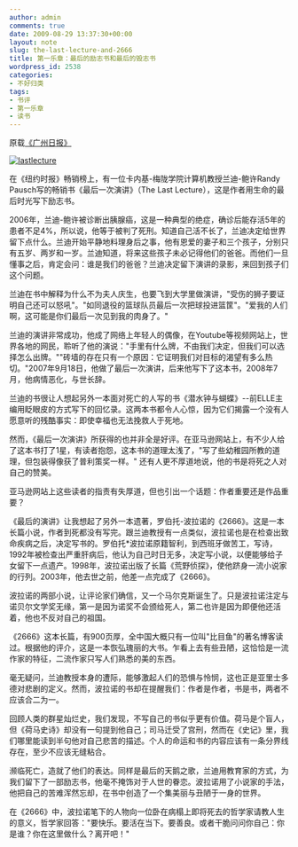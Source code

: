 ```yaml
---
author: admin
comments: true
date: 2009-08-29 13:37:30+00:00
layout: note
slug: the-last-lecture-and-2666
title: 第一乐章：最后的励志书和最后的毁志书
wordpress_id: 2538
categories:
- 不好归类
tags:
- 书评
- 第一乐章
- 读书
---
```


原载[《广州日报》](http://gzdaily.dayoo.com/html/2009-08/29/content_684303.htm)

[![lastlecture](http://farm3.static.flickr.com/2625/3866885803_6562b02ebb_m.jpg)](http://www.flickr.com/photos/lookoo/3866885803/)

在《纽约时报》畅销榜上，有一位卡内基-梅陇学院计算机教授兰迪-鲍许Randy Pausch写的畅销书《最后一次演讲》（The Last Lecture），这是作者用生命的最后时光写下励志书。

2006年，兰迪-鲍许被诊断出胰腺癌，这是一种典型的绝症，确诊后能存活5年的患者不足4%，所以说，他等于被判了死刑。知道自己活不长了，兰迪决定给世界留下点什么。兰迪开始平静地料理身后之事，他有恩爱的妻子和三个孩子，分别只有五岁、两岁和一岁。兰迪知道，将来这些孩子未必记得他们的爸爸。而他们一旦懂事之后，肯定会问：谁是我们的爸爸？兰迪决定留下演讲的录影，来回到孩子们这个问题。

兰迪在书中解释为什么不为夫人庆生，也要飞到大学里做演讲，"受伤的狮子要证明自己还可以怒吼"。"如同退役的篮球队员最后一次把球投进篮筐"。"爱我的人们啊，这可能是你们最后一次见到我的肉身了。"

兰迪的演讲非常成功，他成了网络上年轻人的偶像，在Youtube等视频网站上，世界各地的网民，聆听了他的演说："手里有什么牌，不由我们决定，但我们可以选择怎么出牌。""砖墙的存在只有一个原因：它证明我们对目标的渴望有多么热切。"2007年9月18日，他做了最后一次演讲，后来他写下了这本书，2008年7月，他病情恶化，与世长辞。

兰迪的书很让人想起另外一本面对死亡的人写的书《潜水钟与蝴蝶》--前ELLE主编用眨眼皮的方式写下的回忆录。这两本书都令人心惊，因为它们揭露一个没有人愿意听的残酷事实：即使幸福也无法挽救人于死地。

然而，《最后一次演讲》所获得的也并非全是好评。在亚马逊网站上，有不少人给了这本书打了1星，有读者抱怨，这本书的道理太浅了，"写了些幼稚园所教的道理，但包装得像获了普利策奖一样。" 还有人更不厚道地说，他的书是将死之人对自己的赞美。

亚马逊网站上这些读者的指责有失厚道，但也引出一个话题：作者重要还是作品重要？

《最后的演讲》让我想起了另外一本遗著，罗伯托-波拉诺的《2666》。这是一本长篇小说，作者到死都没有写完。跟兰迪教授有一点类似，波拉诺也是在检查出致命疾病之后，决定写书的。罗伯托*波拉诺原籍智利，到西班牙做苦工，写诗，1992年被检查出严重肝病后，他认为自己时日无多，决定写小说，以便能够给子女留下一点遗产。1998年，波拉诺出版了长篇《荒野侦探》，使他跻身一流小说家的行列。2003年，他去世之前，他差一点完成了《2666》。

波拉诺的两部小说，让评论家们确信，又一个马尔克斯诞生了。只是波拉诺注定与诺贝尔文学奖无缘，第一是因为诺奖不会颁给死人，第二也许是因为即便他还活着，他也不反对自己的祖国。

《2666》这本长篇，有900页厚，全中国大概只有一位叫"比目鱼"的著名博客读过。根据他的评介，这是一本恢弘瑰丽的大书。乍看上去有些丑陋，这恰恰是一流作家的特征，二流作家只写人们熟悉的美的东西。

毫无疑问，兰迪教授本身的遭际，能够激起人们的恐惧与怜悯，这也正是亚里士多德对悲剧的定义。然而，波拉诺的书却在提醒我们：作者是作者，书是书，两者不应该合二为一。

回顾人类的群星灿烂史，我们发现，不写自己的书似乎更有价值。荷马是个盲人，但《荷马史诗》却没有一句提到他自己；司马迁受了宫刑，然而在《史记》里，我们哪里能读到半句他对自己悲苦的描述。个人的命运和书的内容应该有一条分界线存在，至少不应该无缝粘合。

濒临死亡，造就了他们的表达。同样是最后的天鹅之歌，兰迪用教育家的方式，为我们留下了一部励志书，他毫不掩饰对于人世的眷恋。波拉诺用了小说家的手法，他把自己的苦难浑然忘却，在书中创造了一个集美丽与丑陋于一身的世界。

在《2666》中，波拉诺笔下的人物向一位卧在病榻上即将死去的哲学家请教人生的意义，哲学家回答："要快乐。要活在当下。要善良。或者干脆问问你自己：你是谁？你在这里做什么？离开吧！"
